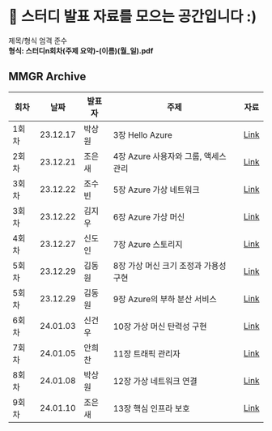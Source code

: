 # 🌈 스터디 발표 자료를 모으는 공간입니다 :)
제목/형식 엄격 준수
**<br> 형식: 스터디n회차(주제 요약)-(이름)(월_일).pdf**

## MMGR Archive
|회차|날짜|발표자|주제|자료|
|---|---|---|---|---|
|1회차|23.12.17|박상원|3장 Hello Azure|[Link](https://github.com/mggr01/Azure_Study/blob/main/StudyWiki/%EC%8A%A4%ED%84%B0%EB%94%941%ED%9A%8C%EC%B0%A8(%EB%A6%AC%EC%86%8C%EC%8A%A4%EC%99%80%20%EB%A6%AC%EC%86%8C%EC%8A%A4%EA%B7%B8%EB%A3%B9)-%EB%B0%95%EC%83%81%EC%9B%90(12_17).pdf)|
|2회차|23.12.21|조은새|4장 Azure 사용자와 그룹, 액세스 관리|[Link](https://github.com/mggr01/Azure_Study/blob/main/StudyWiki/%EC%8A%A4%ED%84%B0%EB%94%942%ED%9A%8C%EC%B0%A8(%EC%82%AC%EC%9A%A9%EC%9E%90%EC%99%80%20%EA%B7%B8%EB%A3%B9%2C%20%EC%95%A1%EC%84%B8%EC%8A%A4%20%EA%B4%80%EB%A6%AC)-%EC%A1%B0%EC%9D%80%EC%83%88(12_21).pdf)|
|3회차|23.12.22|조수빈|5장 Azure 가상 네트워크|[Link](https://github.com/mggr01/Azure_Study/blob/main/StudyWiki/%EC%8A%A4%ED%84%B0%EB%94%943%ED%9A%8C%EC%B0%A8(%EA%B0%80%EC%83%81%20%EB%84%A4%ED%8A%B8%EC%9B%8C%ED%81%AC%2C%20%EA%B0%80%EC%83%81%20%EB%A8%B8%EC%8B%A0)-%EC%A1%B0%EC%88%98%EB%B9%88%26%EA%B9%80%EC%A7%80%EC%9A%B0(12_22).pdf)|
|3회차|23.12.22|김지우|6장 Azure 가상 머신|[Link](https://github.com/mggr01/Azure_Study/blob/main/StudyWiki/%EC%8A%A4%ED%84%B0%EB%94%943%ED%9A%8C%EC%B0%A8(%EA%B0%80%EC%83%81%20%EB%84%A4%ED%8A%B8%EC%9B%8C%ED%81%AC%2C%20%EA%B0%80%EC%83%81%20%EB%A8%B8%EC%8B%A0)-%EC%A1%B0%EC%88%98%EB%B9%88%26%EA%B9%80%EC%A7%80%EC%9A%B0(12_22).pdf)|
|4회차|23.12.27|신도인|7장 Azure 스토리지|[Link](https://github.com/mggr01/Azure_Study/blob/main/StudyWiki/%EC%8A%A4%ED%84%B0%EB%94%944%ED%9A%8C%EC%B0%A8(%EC%8A%A4%ED%86%A0%EB%A6%AC%EC%A7%80)-%EC%8B%A0%EB%8F%84%EC%9D%B8(12_27).pdf)|
|5회차|23.12.29|김동원|8장 가상 머신 크기 조정과 가용성 구현|[Link](https://github.com/mggr01/Azure_Study/blob/main/KimDongwon/8.%20%EA%B0%80%EC%83%81%EB%A8%B8%EC%8B%A0%ED%81%AC%EA%B8%B0%EC%A1%B0%EC%A0%95%EA%B3%BC%20%EA%B0%80%EC%9A%A9%EC%84%B1%EA%B5%AC%ED%98%84.pdf)|
|5회차|23.12.29|김동원|9장 Azure의 부하 분산 서비스|[Link](https://github.com/mggr01/Azure_Study/blob/main/KimDongwon/9.%20Azure%EC%9D%98%20%EB%B6%80%ED%95%98%20%EB%B6%84%EC%82%B0%20%EC%84%9C%EB%B9%84%EC%8A%A4.pdf)|
|6회차|24.01.03|신건우|10장 가상 머신 탄력성 구현|[Link](https://github.com/mggr01/Azure_Study/blob/main/StudyWiki/%EC%8A%A4%ED%84%B0%EB%94%946%ED%9A%8C%EC%B0%A8(%EA%B0%80%EC%83%81%20%EB%A8%B8%EC%8B%A0%20%ED%99%95%EC%9E%A5%20%EC%A7%91%ED%95%A9)-%EC%8B%A0%EA%B1%B4%EC%9A%B0(01_03).pdf)|
|7회차|24.01.05|안희찬|11장 트래픽 관리자|[Link](https://github.com/mggr01/Azure_Study/blob/main/StudyWiki/%EC%8A%A4%ED%84%B0%EB%94%947%ED%9A%8C%EC%B0%A8(%ED%8A%B8%EB%9E%98%ED%94%BD%EA%B4%80%EB%A6%AC%EC%9E%90)-%EC%95%88%ED%9D%AC%EC%B0%AC(01_05).pdf)|
|8회차|24.01.08|박상원|12장 가상 네트워크 연결|[Link](https://github.com/mggr01/Azure_Study/blob/main/StudyWiki/%EC%8A%A4%ED%84%B0%EB%94%948%ED%9A%8C%EC%B0%A8(%EA%B0%80%EC%83%81%20%EB%84%A4%ED%8A%B8%EC%9B%8C%ED%81%AC%20%EC%97%B0%EA%B2%B0)-%EB%B0%95%EC%83%81%EC%9B%90(01_08).pdf)|
|9회차|24.01.10|조은새|13장 핵심 인프라 보호|[Link](https://github.com/mggr01/Azure_Study/blob/main/StudyWiki/%EC%8A%A4%ED%84%B0%EB%94%949%ED%9A%8C%EC%B0%A8(%EC%9D%B8%ED%94%84%EB%9D%BC%20%EB%B3%B4%EC%95%88)-%EC%A1%B0%EC%9D%80%EC%83%88(01_10).pdf)|
